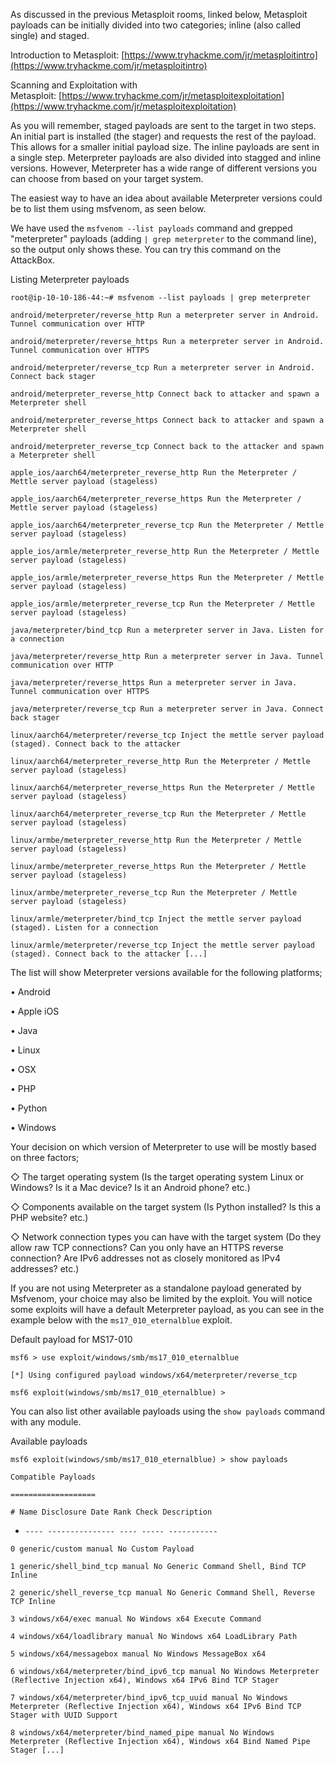 As discussed in the previous Metasploit rooms, linked below, Metasploit payloads can be initially divided into two categories; inline (also called single) and staged.

Introduction to Metasploit: [https://www.tryhackme.com/jr/metasploitintro](https://www.tryhackme.com/jr/metasploitintro)

Scanning and Exploitation with Metasploit: [https://www.tryhackme.com/jr/metasploitexploitation](https://www.tryhackme.com/jr/metasploitexploitation)

As you will remember, staged payloads are sent to the target in two steps. An initial part is installed (the stager) and requests the rest of the payload. This allows for a smaller initial payload size. The inline payloads are sent in a single step. Meterpreter payloads are also divided into stagged and inline versions. However, Meterpreter has a wide range of different versions you can choose from based on your target system. 

The easiest way to have an idea about available Meterpreter versions could be to list them using msfvenom, as seen below. 

We have used the `msfvenom --list payloads` command and grepped "meterpreter" payloads (adding `| grep meterpreter` to the command line), so the output only shows these. You can try this command on the AttackBox. 

Listing Meterpreter payloads

`root@ip-10-10-186-44:~# msfvenom --list payloads | grep meterpreter`

`android/meterpreter/reverse_http Run a meterpreter server in Android. Tunnel communication over HTTP`

`android/meterpreter/reverse_https Run a meterpreter server in Android. Tunnel communication over HTTPS`

`android/meterpreter/reverse_tcp Run a meterpreter server in Android. Connect back stager`

`android/meterpreter_reverse_http Connect back to attacker and spawn a Meterpreter shell`

`android/meterpreter_reverse_https Connect back to attacker and spawn a Meterpreter shell`

`android/meterpreter_reverse_tcp Connect back to the attacker and spawn a Meterpreter shell`

`apple_ios/aarch64/meterpreter_reverse_http Run the Meterpreter / Mettle server payload (stageless)`

`apple_ios/aarch64/meterpreter_reverse_https Run the Meterpreter / Mettle server payload (stageless)`

`apple_ios/aarch64/meterpreter_reverse_tcp Run the Meterpreter / Mettle server payload (stageless)`

`apple_ios/armle/meterpreter_reverse_http Run the Meterpreter / Mettle server payload (stageless)`

`apple_ios/armle/meterpreter_reverse_https Run the Meterpreter / Mettle server payload (stageless)`

`apple_ios/armle/meterpreter_reverse_tcp Run the Meterpreter / Mettle server payload (stageless)`

`java/meterpreter/bind_tcp Run a meterpreter server in Java. Listen for a connection`

`java/meterpreter/reverse_http Run a meterpreter server in Java. Tunnel communication over HTTP`

`java/meterpreter/reverse_https Run a meterpreter server in Java. Tunnel communication over HTTPS`

`java/meterpreter/reverse_tcp Run a meterpreter server in Java. Connect back stager`

`linux/aarch64/meterpreter/reverse_tcp Inject the mettle server payload (staged). Connect back to the attacker`

`linux/aarch64/meterpreter_reverse_http Run the Meterpreter / Mettle server payload (stageless)`

`linux/aarch64/meterpreter_reverse_https Run the Meterpreter / Mettle server payload (stageless)`

`linux/aarch64/meterpreter_reverse_tcp Run the Meterpreter / Mettle server payload (stageless)`

`linux/armbe/meterpreter_reverse_http Run the Meterpreter / Mettle server payload (stageless)`

`linux/armbe/meterpreter_reverse_https Run the Meterpreter / Mettle server payload (stageless)`

`linux/armbe/meterpreter_reverse_tcp Run the Meterpreter / Mettle server payload (stageless)`

`linux/armle/meterpreter/bind_tcp Inject the mettle server payload (staged). Listen for a connection`

`linux/armle/meterpreter/reverse_tcp Inject the mettle server payload (staged). Connect back to the attacker [...]`

The list will show Meterpreter versions available for the following platforms;

• Android

• Apple iOS

• Java

• Linux

• OSX

• PHP

• Python

• Windows

Your decision on which version of Meterpreter to use will be mostly based on three factors;

◇ The target operating system (Is the target operating system Linux or Windows? Is it a Mac device? Is it an Android phone? etc.)

◇ Components available on the target system (Is Python installed? Is this a PHP website? etc.)

◇ Network connection types you can have with the target system (Do they allow raw TCP connections? Can you only have an HTTPS reverse connection? Are IPv6 addresses not as closely monitored as IPv4 addresses? etc.) 

If you are not using Meterpreter as a standalone payload generated by Msfvenom, your choice may also be limited by the exploit. You will notice some exploits will have a default Meterpreter payload, as you can see in the example below with the `ms17_010_eternalblue` exploit. 

Default payload for MS17-010

`msf6 > use exploit/windows/smb/ms17_010_eternalblue`

`[*] Using configured payload windows/x64/meterpreter/reverse_tcp`

`msf6 exploit(windows/smb/ms17_010_eternalblue) >`

You can also list other available payloads using the `show payloads` command with any module. 

Available payloads

`msf6 exploit(windows/smb/ms17_010_eternalblue) > show payloads`

`Compatible Payloads`

`===================`

`# Name Disclosure Date Rank Check Description`

- `---- --------------- ---- ----- -----------`

`0 generic/custom manual No Custom Payload`

`1 generic/shell_bind_tcp manual No Generic Command Shell, Bind TCP Inline`

`2 generic/shell_reverse_tcp manual No Generic Command Shell, Reverse TCP Inline`

`3 windows/x64/exec manual No Windows x64 Execute Command`

`4 windows/x64/loadlibrary manual No Windows x64 LoadLibrary Path`

`5 windows/x64/messagebox manual No Windows MessageBox x64`

`6 windows/x64/meterpreter/bind_ipv6_tcp manual No Windows Meterpreter (Reflective Injection x64), Windows x64 IPv6 Bind TCP Stager`

`7 windows/x64/meterpreter/bind_ipv6_tcp_uuid manual No Windows Meterpreter (Reflective Injection x64), Windows x64 IPv6 Bind TCP Stager with UUID Support`

`8 windows/x64/meterpreter/bind_named_pipe manual No Windows Meterpreter (Reflective Injection x64), Windows x64 Bind Named Pipe Stager [...]`